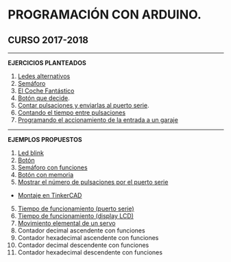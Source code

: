 # PROGRAMACIÓN CON ARDUINO.
## CURSO 2017-2018


---

**EJERCICIOS PLANTEADOS**
1. [Ledes alternativos](https://classroom.google.com/c/NzMyNDkwNTU5Mlpa/a/MTU4NDU1NTExNzRa/details)
2. [Semáforo](https://classroom.google.com/c/NzMyNDkwNTU5Mlpa/a/MTU4NDU5MDUyNzda/details)
3. [El Coche Fantástico](https://classroom.google.com/c/NzMyNDkwNTU5Mlpa/a/MTU4NDU5NTgzODda/details)
4. [Botón que decide](https://classroom.google.com/c/NzMyNDkwNTU5Mlpa/a/MTU4NTIxMjI4ODla/details).
5. [Contar pulsaciones y enviarlas al puerto serie](https://classroom.google.com/c/NzMyNDkwNTU5Mlpa/a/MTU4NTgwNDI0MTVa/details).
6. [Contando el tiempo entre pulsaciones](https://classroom.google.com/c/NzMyNDkwNTU5Mlpa/a/MTU4Njg2OTQ4OTla/details)
7. [Programando el accionamiento de la entrada a un garaje](https://classroom.google.com/c/NzMyNDkwNTU5Mlpa/a/MTU4NTUwNDEyNzha/details)

---
**EJEMPLOS PROPUESTOS**
1. [Led blink](http://www.arduinoblocks.com/web/project/10323)
2. [Botón](http://www.arduinoblocks.com/web/project/28410)
3. [Semáforo con funciones](http://www.arduinoblocks.com/web/project/28318)
3. [Botón con memoria](http://www.arduinoblocks.com/web/project/28599)
4. [Mostrar el número de pulsaciones por el puerto serie](http://www.arduinoblocks.com/web/project/28611)
  - [Montaje en TinkerCAD](https://www.tinkercad.com/things/6Id7g0OrR1P)
5. [Tiempo de funcionamiento (puerto serie)](http://www.arduinoblocks.com/web/project/29083)
6. [Tiempo de funcionamiento (display LCD)](http://www.arduinoblocks.com/web/project/29085)
7. [Movimiento elemental de un servo](http://www.arduinoblocks.com/web/project/29086)
5. Contador decimal ascendente con funciones
6. Contador hexadecimal ascendente con funciones
7. Contador decimal descendente con funciones
8. Contador hexadecimal descendente con funciones
